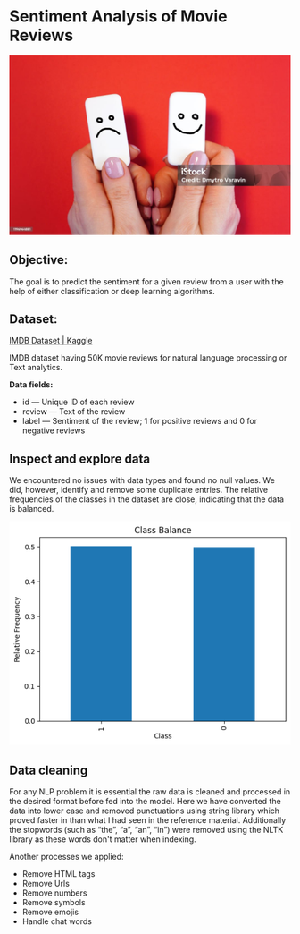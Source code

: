 # Sentiment Analysis of Movie Reviews

![](https://github.com/SawsanYusuf/Sentiment-Analysis-of-Movie-Reviews/blob/main/Images/istockphoto-1196964881-1024x1024.jpg)

## Objective:
The goal is to predict the sentiment for a given review 
from a user with the help of either classification or deep learning algorithms.

## Dataset: 
[IMDB Dataset | Kaggle](https://www.kaggle.com/datasets/lakshmi25npathi/imdb-dataset-of-50k-movie-reviews)

IMDB dataset having 50K movie reviews for natural language processing or Text analytics.

**Data fields:** 
* id — Unique ID of each review
* review — Text of the review
* label — Sentiment of the review; 1 for positive reviews and 0 for negative reviews

## Inspect and explore data
We encountered no issues with data types and found no null values. We did, however, identify and remove some duplicate entries. The relative frequencies of the classes in the dataset are close, indicating that the data is balanced.

![](https://github.com/SawsanYusuf/Sentiment-Analysis-of-Movie-Reviews/blob/main/Images/class%20balance.png)


## Data cleaning 
For any NLP problem it is essential the raw data is cleaned and processed in the desired format before fed into the model. Here we have converted the data into lower case and removed punctuations using string library which proved faster in than what I had seen in the reference material. Additionally the stopwords (such as “the”, “a”, “an”, “in”) were removed using the NLTK library as these words don't matter when indexing.

Another processes we applied: 
* Remove HTML tags
* Remove Urls
* Remove numbers 
* Remove symbols
* Remove emojis
* Handle chat words
